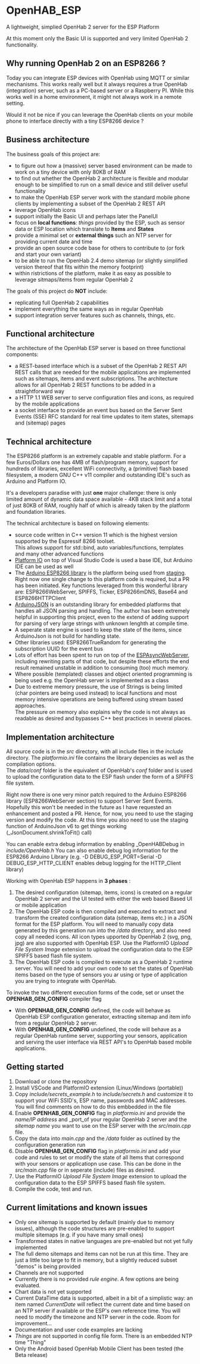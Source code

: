 # OpenHAB_ESP
A lightweight, simplied OpenHab 2 server for the ESP Platform

At this moment only the Basic UI is supported and very limited OpenHab 2 functionality.

## Why running OpenHab 2 on an ESP8266 ? ##
Today you can integrate ESP devices with OpenHab using MQTT or similar mechanisms.  This works really well but it always requires a true OpenHab (integration) server, such as a PC-based server or a Raspberry PI.
While this works well in a home environment, it might not always work in a remote setting.

Would it not be nice if you can leverage the OpenHab clients on your mobile phone to interface directly with a tiny ESP8266 device ?

## Business architecture ##

The business goals of this project are:
- to figure out how a (massive) server based environment can be made to work on a tiny device with only 80KB of RAM
- to find out whether the OpenHab 2 architecture is flexible and modular enough to be simplified to run on a small device and still deliver useful functionality
- to make the OpenHab ESP server work with the standard mobile phone clients by implementing a subset of the OpenHab 2 REST API
- leverage OpenHab icons
- support initially the Basic UI and perhaps later the PanelUI
- focus on __local functions__: _things_ provided by the ESP, such as sensor data or ESP location which translate to __Items__ and __States__
- provide a minimal set or __external things__ such an NTP server for providing current date and time  
- provide an open source code base for others to contribute to (or fork and start your own variant)
- to be able to run the OpenHab 2.4 demo sitemap (or slightly simplified version thereof that fits within the memory footprint)
- within ristrictions of the platform, make it as easy as possible to leverage sitmaps/items from regular OpenHab 2

The goals of this project do __NOT__ include:
- replicating full OpenHab 2 capabilities
- implement everything the same ways as in regular OpenHab
- support integration server features such as channels, things, etc.

## Functional architecture ##

The architecture of the OpenHab ESP server is based on three functional components:
- a REST-based interface which is a subset of the OpenHab 2 REST API
  REST calls that are needed for the mobile applications are implemented such as sitemaps, items and event subscriptions.
	The architecture allows for all OpenHab 2 REST functions to be added in a straightforward way
- a HTTP 1.1 WEB server to serve configuration files and icons, as  required by the mobile applications
- a socket interface to provide an event bus based on the Server Sent Events (SSE) RFC standard for real time updates to item states, sitemaps and (sitemap) pages

## Technical architecture ##

The ESP8266 platform is an extremely capable and stable platform.  For a few Euros/Dollars one has 4MB of flash/program memory, support for hundreds of libraries, excellent WiFi connectivity, a (primitive) flash based filesystem, a modern GNU C++ v11 compiler and outstanding IDE's such as Arduino and Platform IO.

It's a developers paradise with just __one__ major challenge: there is only limited amount of dynamic data space available - 4KB stack limit and a total of just 80KB of RAM, roughly half of which is already taken by the platform and foundation libraries. 

The technical architecture is based on following elements:
- source code written in C++ version 11 which is the highest version supported by the Espressif 8266 toolset.<br>
	This allows support for std::bind, auto variables/functions, templates and many other advanced functions
- [Platform IO](https://github.com/platformio) on top of Visual Studio Code is used a base IDE, but Arduino IDE can be used as well
- The [Arduino ESP8266 library](https://github.com/esp8266/Arduino) is the platform being used from [staging](https://github.com/platformio/platform-espressif8266.git#feature/stage).  Right now one single change to this platform code is required, but a PR has been initiated.
Key functions leveraged from this wonderful library are: ESP8266WebServer, SPIFFS, Ticker, ESP8266mDNS, Base64 and ESP8266HTTPClient
- [ArduinoJSON](https://arduinojson.org/) is an outstanding library for embedded platforms that handles all JSON parsing and handling.  The author has been extremely helpful in supporting this project, even to the extend of adding support for parsing of very large strings with unknown lenghth at compile time.  
- A seperate state engine is used to keep the state of the items, since ArduinoJson is not build for handling state.
- Other libraries used: ESP8266TrueRandom for generating the subscription UUID for the event bus
- Lots of effort has been spent to run on top of the [ESPAsyncWebServer](https://github.com/me-no-dev/ESPAsyncWebServer), including rewriting parts of that code, but despite these efforts the end result remained unstable in addition to consuming (too) much memory. 
- Where possible (templated) classes and object oriented programming is being used e.g. the OpenHab server is implemented as a class
- Due to extreme memory pressure, the use of Strings is being limited (char pointers are being used instead) to local functions and most memory intensive operations are being buffered using stream based approaches.<br>The pressure on memory also explains why the code is not always as readable as desired and bypasses C++ best practices in several places.

## Implementation architecture ##

All source code is in the _src_ directory, with all include files in the _include_ directory.
The _platformio.ini_ file contains the library depencies as well as the compilation options.   
The _data/conf_ folder is the equivalent of OpenHab's _conf_ folder and is used to upload the configuration data to the ESP flash under the form of a SPIFFS file system.

Right now there is one very minor patch required to the Arduino ESP8266 library (ESP8266WebServer section) to support Server Sent Events.  Hopefully this won't be needed in the future as I have requested an enhancement and posted a PR.  Hence, for now, you need to use the staging version and modify the code.
At this time you also need to use the staging function of ArduinoJson v6 to get things working (_JsonDocument.shrinkToFit() call)

You can enable extra debug information by enabling _OpenHABDebug in _include/OpenHab.h_
You can also enable debug log information for the ESP8266 Arduino Library (e.g. -D DEBUG_ESP_PORT=Serial -D DEBUG_ESP_HTTP_CLIENT enables debug logging for the HTTP_Client library) 

Working with OpenHab ESP happens in __3 phases__ :
1. The desired configuration (sitemap, items, icons) is created on a regular OpenHab 2 server and the UI tested with either the web based Based UI or mobile application
2. The OpenHab ESP code is then compiled and executed to extract and transform the created configuration data (sitemap, items etc.) in a JSON format for the ESP platform.  You will need to manually copy data generated by this generation run into the _/data_ directory, and also need copy all needed icons.  All icon types upported by OpenHab 2 (svg, png, jpg) are also supported with OpenHab ESP.  Use the PlatformIO _Upload File System Image_ extension to upload the configuration data to the ESP SPIFFS based flash file system. 
3. The OpenHab ESP code is compiled to execute as a OpenHab 2 runtime server.  You will need to add your own code to set the states of OpenHab items based on the type of sensors you ar using or type of application you are trying to integrate with OpenHab. 

To invoke the two different execution forms of the code, set or unset the __OPENHAB_GEN_CONFIG__ compiler flag
* With __OPENHAB_GEN_CONFIG__ defined, the code will behave as OpenHab ESP configuration generator, extracting sitemap and item info from a regular OpenHab 2 server.
* With __OPENHAB_GEN_CONFIG__ undefined, the code will behave as a regular OpenHab runtime server, supporting your sensors, application and serving the user interface via REST API's to OpenHab based mobile applications.

## Getting started ##   

1. Download or clone the repository
1. Install VSCode and PlatformIO extension (Linux/Windows (portable))
1. Copy _include/secrets_example.h_ to _include/secrets.h_ and customize it to support your WiFi SSID's, ESP name, passwords and MAC addresses. You will find comments on how to do this embbedded in the file
1. Enable __OPENHAB_GEN_CONFIG__ flag in _platformio.ini_ and provide the _name/IP address_ and _port_of your regular OpenHab 2 server and the _sitemap name_ you want to use on the ESP server with the _src/main.cpp_ file.
1. Copy the data into _main.cpp_ and the _/data_ folder as outlined by the configuration generation run
1. Disable __OPENHAB_GEN_CONFIG__ flag in _platformio.ini_ and add your code and rules to set or modify the state of all Items that correspond with your sensors or applicatiopn use case.  This can be done in the _src/main.cpp_ file or in seperate (include) files as desired.
1. Use the PlatformIO _Upload File System Image_ extension to upload the configuration data to the ESP SPIFFS based flash file system.
1. Compile the code, test and run.


## Current limitations and known issues ##

- Only one sitemap is supported by default (mainly due to memory issues), although the code structures are pre-enabled to support multiple sitemaps (e.g. if you have many small ones)
- Transformed states in native languages are pre-enabled but not yet fully implemented
- The full demo sitemaps and items can not be run at this time.  They are just a little too large to fit in memory, but a slightly reduced subset "demos" is being provided
- Channels are not supported
- Currently there is no provided _rule engine_. A few options are being evaluated.
- Chart data is not yet supported
- Current DataTime data is supported, albeit in a bit of a simplistic way: an item named _CurrentDate_ will reflect the current date and time based on an NTP server if available or the ESP's own reference time.  You will need to modify the timezone and NTP server in the code.  Room for improvement...
- Documentation and user code examples are lacking
- _Things_ are not supported in config file form.  There is an embedded NTP time "Thing"
- Only the Android based OpenHab Mobile Client has been tested (the Beta release)
   